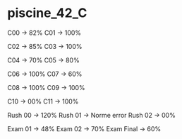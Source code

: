 # piscine_42_C

C00 -> 82%   C01 -> 100%

C02 -> 85%
C03 -> 100%

C04 -> 70%
C05 -> 80%

C06 -> 100%
C07 -> 60%

C08 -> 100%
C09 -> 100%

C10 -> 00%
C11 -> 100%


Rush 00 -> 120%
Rush 01 -> Norme error
Rush 02 -> 00%

Exam 01 -> 48%
Exam 02 -> 70%
Exam Final -> 60%
